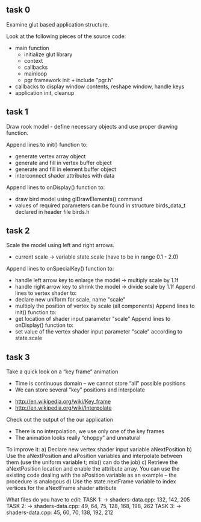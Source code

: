 
task 0
------
Examine glut based application structure.

Look at the following pieces of the source code:
* main function
  - initialize glut library
  - context
  - callbacks
  - mainloop
  - pgr framework init + include "pgr.h"
* callbacks to display window contents, reshape window, handle keys
* application init, cleanup

task 1
------
Draw rook model - define necessary objects and use proper drawing function.

Append lines to init() function to:
* generate vertex array object
* generate and fill in vertex buffer object
* generate and fill in element buffer object
* interconnect shader attributes with data

Append lines to onDisplay() function to:
* draw bird model using glDrawElements() command
* values of required parameters can be found in structure birds_data_t declared in header file birds.h

task 2
------
Scale the model using left and right arrows.
* current scale -> variable state.scale (have to be in range 0.1 - 2.0)

Append lines to onSpecialKey() function to:
 * handle left arrow key to enlarge the model -> multiply scale by 1.1f
 * handle right arrow key to shrink the model -> divide scale by 1.1f
Append lines to vertex shader to:
 * declare new uniform for scale, name "scale"
 * multiply the position of vertex by scale (all components)
Append lines to init() function to:
 * get location of shader input parameter "scale"
Append lines to onDisplay() function to:
 * set value of the vertex shader input parameter "scale" according to state.scale

task 3
------
Take a quick look on a “key frame” animation
* Time is continuous domain – we cannot store “all” possible positions
* We can store several “key” positions and interpolate
 - http://en.wikipedia.org/wiki/Key_frame
 - http://en.wikipedia.org/wiki/Interpolate

Check out the output of the our application
* There is no interpolation, we use only one of the key frames
* The animation looks really “choppy” and unnatural

To improve it:
a) Declare new vertex shader input variable aNextPosition
b) Use the aNextPosition and aPosition variables and interpolate
   between them (use the uniform variable t; mix() can do the job)
c) Retrieve the aNextPosition location and enable the attribute array.
   You can use the existing code dealing with the aPosition variable as
   an example – the procedure is analogous
d) Use the state.nextFrame variable to index vertices for the
   aNextFrame shader attribute

What files do you have to edit:
TASK 1:
 -> shaders-data.cpp: 132, 142, 205
TASK 2:
 -> shaders-data.cpp: 49, 64, 75, 128, 168, 198, 262
TASK 3:
 -> shaders-data.cpp: 45, 60, 70, 138, 192, 212
